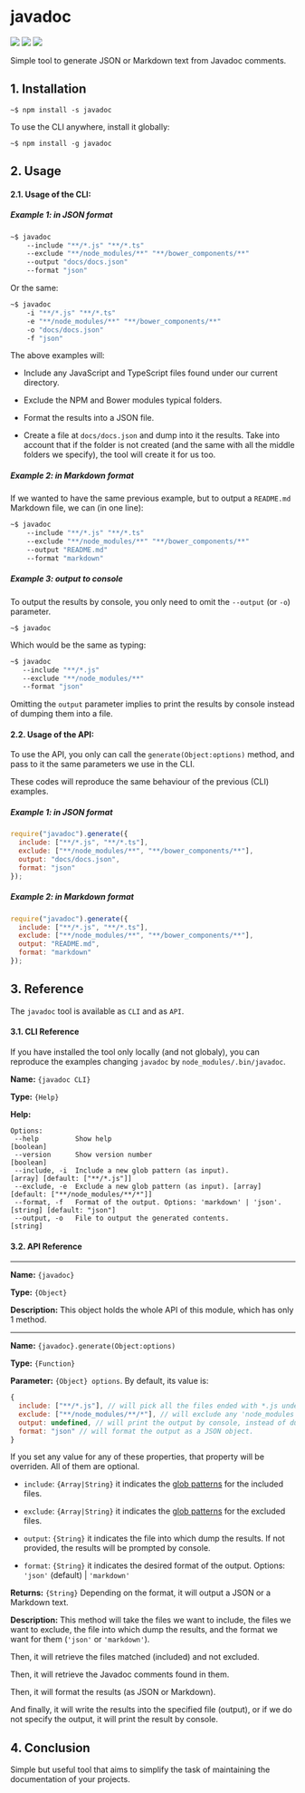  

# javadoc


![](https://img.shields.io/badge/javadoc-v1.0.0-green.svg) ![](https://img.shields.io/badge/tests-not%20yet-red.svg) ![](https://img.shields.io/badge/coverage-none%25-red.svg)


Simple tool to generate JSON or Markdown text from Javadoc comments.

## 1. Installation

`~$ npm install -s javadoc`

To use the CLI anywhere, install it globally:

`~$ npm install -g javadoc`


## 2. Usage

#### 2.1. Usage of the CLI:

##### Example 1: in JSON format

```bash
~$ javadoc 
    --include "**/*.js" "**/*.ts" 
    --exclude "**/node_modules/**" "**/bower_components/**" 
    --output "docs/docs.json" 
    --format "json"
```

Or the same:

```bash
~$ javadoc 
    -i "**/*.js" "**/*.ts" 
    -e "**/node_modules/**" "**/bower_components/**" 
    -o "docs/docs.json" 
    -f "json"
```

The above examples will:

- Include any JavaScript and TypeScript files found under our current directory.

- Exclude the NPM and Bower modules typical folders.

- Format the results into a JSON file.

- Create a file at `docs/docs.json` and dump into it the results. Take into account that if the folder is not created (and the same with all the middle folders we specify), the tool will create it for us too.


##### Example 2: in Markdown format

If we wanted to have the same previous example, but to output a `README.md` Markdown file, we can (in one line):

```bash
~$ javadoc 
    --include "**/*.js" "**/*.ts" 
    --exclude "**/node_modules/**" "**/bower_components/**" 
    --output "README.md" 
    --format "markdown"
```



##### Example 3: output to console

To output the results by console, you only need to omit the `--output` (or `-o`) parameter.

`~$ javadoc`

Which would be the same as typing:

```bash
~$ javadoc
   --include "**/*.js"
   --exclude "**/node_modules/**"
   --format "json"
```

Omitting the `output` parameter implies to print the results by console instead of dumping them into a file. 


#### 2.2. Usage of the API:

To use the API, you only can call the `generate(Object:options)` method, 
and pass to it the same parameters we use in the CLI.

These codes will reproduce the same behaviour of the previous (CLI) examples.


##### Example 1: in JSON format


```js
require("javadoc").generate({
  include: ["**/*.js", "**/*.ts"],
  exclude: ["**/node_modules/**", "**/bower_components/**"],
  output: "docs/docs.json",
  format: "json"
});
```

##### Example 2: in Markdown format


```js
require("javadoc").generate({
  include: ["**/*.js", "**/*.ts"],
  exclude: ["**/node_modules/**", "**/bower_components/**"],
  output: "README.md",
  format: "markdown"
});
```

## 3. Reference

The `javadoc` tool is available as `CLI` and as `API`.





 


#### 3.1. CLI Reference

If you have installed the tool only locally (and not globaly), you can reproduce the examples changing `javadoc` by `node_modules/.bin/javadoc`.




**Name:** `{javadoc CLI}`

**Type:** `{Help}`

**Help:** 

```
Options:
 --help         Show help                                                                  [boolean]
 --version      Show version number                                                        [boolean]
 --include, -i  Include a new glob pattern (as input).               [array] [default: ["**/*.js"]]
 --exclude, -e  Exclude a new glob pattern (as input). [array] [default: ["**/node_modules/**/*"]]
 --format, -f   Format of the output. Options: 'markdown' | 'json'.       [string] [default: "json"]
 --output, -o   File to output the generated contents.                                      [string]
```



 

#### 3.2. API Reference




----


**Name:** `{javadoc}`

**Type:** `{Object}`

**Description:** This object holds the whole API of this module, which has only 1 method.

----




 


**Name:** `{javadoc}.generate(Object:options)`

**Type:** `{Function}`

**Parameter:** `{Object} options`. By default, its value is:

```js
{
  include: ["**/*.js"], // will pick all the files ended with *.js under the current path.
  exclude: ["**/node_modules/**/*"], // will exclude any 'node_modules' folder.
  output: undefined, // will print the output by console, instead of dumping it into a file
  format: "json" // will format the output as a JSON object.
}
```

If you set any value for any of these properties, that property will be overriden. All of them are optional.

  - `include`: `{Array|String}` it indicates the [glob patterns](https://www.npmjs.com/package/globule) for the included files.

  - `exclude`: `{Array|String}` it indicates the [glob patterns](https://www.npmjs.com/package/globule) for the excluded files.

  - `output`: `{String}` it indicates the file into which dump the results. If not provided, the results will be prompted by console.

  - `format`: `{String}` it indicates the desired format of the output. Options: `'json'` (default) | `'markdown'`


**Returns:** `{String}` Depending on the format, it will output a JSON or a Markdown text.

**Description:** This method will take the files we want to include, the files we want to exclude, the file into which dump the results, and the format we want for them (`'json'` or `'markdown'`).

Then, it will retrieve the files matched (included) and not excluded.

Then, it will retrieve the Javadoc comments found in them.

Then, it will format the results (as JSON or Markdown).

And finally, it will write the results into the specified file (output), or if we do not specify the output, it will print the result by console.




 


## 4. Conclusion

Simple but useful tool that aims to simplify the task of maintaining the documentation of your projects.





